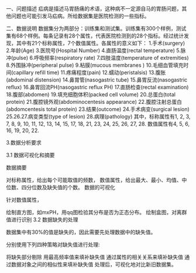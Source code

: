 一、问题描述
疝病是描述马胃肠痛的术语，这种病不一定源自马的胃肠问题，其他问题也可能引发马疝病。所给数据集是医院检测的一些指标。

二、数据说明
数据集分为两部分：训练集和测试集。训练集有300个样例，测试集有68个样例。每条记录有28个属性，代表医院检测到的28个指标。经过统计发现，其中有21个标称属性，7个数值属性。各属性的意义如下：
1.手术(surgery)
2.年龄(Age)
3.医院号(Hospital Number)
4.直肠温度(rectal temperature)
5.脉冲(pulse)
6.呼吸频率(respiratory rate)
7.四肢温度(temperature of extremities)
8.外围脉冲(peripheral pulse)
9.粘膜(mucous membranes )
10.毛细血管填充时间(capillary refill time)
11.疼痛程度(pain)
12.蠕动(peristalsis)
13.腹胀(abdominal distension)
14.鼻胃管(nasogastric tube)
15.鼻胃反流(nasogastric reflux)
16.鼻胃回流PH(nasogastric reflux PH)
17.直肠检查(rectal examination)
18.腹部(abdomen)
19.填充细胞体积(packed cell volume)
20.总蛋白(total protein)
21.腹腔镜外观(abdominocentesis appearance)
22.腹腔注射总蛋白(abdomcentesis total protein)
23.结果(outcome)
24.手术病变(surgical lesion)
25.26.27.病变类型(type of lesion)
28.病理(pathology)
其中，标称属性有1, 2, 3, 7, 8, 9, 10, 11, 12, 13, 14, 15, 17, 18, 21, 23, 24, 25, 26, 27, 28. 数值属性有4, 5, 6, 16, 19, 20, 22.

3.数据分析要求

3.1 数据可视化和摘要

数据摘要

对标称属性，给出每个可能取值的频数，
数值属性，给出最大、最小、均值、中位数、四分位数及缺失值的个数。
数据的可视化

针对数值属性，

绘制直方图，如mxPH，用qq图检验其分布是否为正态分布。
绘制盒图，对离群值进行识别
3.2 数据缺失的处理

数据集中有30%的值是缺失的，因此需要先处理数据中的缺失值。

分别使用下列四种策略对缺失值进行处理:

将缺失部分剔除
用最高频率值来填补缺失值
通过属性的相关关系来填补缺失值
通过数据对象之间的相似性来填补缺失值
处理后，可视化地对比新旧数据集。
